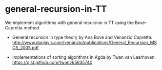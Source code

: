 # general-recursion-in-TT

We implement algorithms with general recursion in TT using the Bove-Capretta method

+ General recursion in type theory by Ana Bove and Venanzio Capretta:  
http://www.duplavis.com/venanzio/publications/General_Recursion_MSCS_2005.pdf


+ Implementations of sorting algorithms in Agda by Twan van Laarhoven:  
https://gist.github.com/twanvl/5635740
